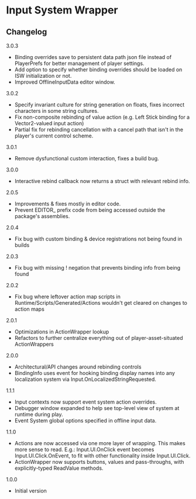 # Input System Wrapper
## Changelog

3.0.3
- Binding overrides save to persistent data path json file instead of PlayerPrefs for better management of player settings.
- Add option to specify whether binding overrides should be loaded on ISW initialization or not.
- Improved OfflineInputData editor window.

3.0.2
- Specify invariant culture for string generation on floats, fixes incorrect characters in some string cultures.
- Fix non-composite rebinding of value action (e.g. Left Stick binding for a Vector2-valued input action)
- Partial fix for rebinding cancellation with a cancel path that isn't in the player's current control scheme.

3.0.1
- Remove dysfunctional custom interaction, fixes a build bug.

3.0.0
- Interactive rebind callback now returns a struct with relevant rebind info.

2.0.5
- Improvements & fixes mostly in editor code.
- Prevent EDITOR_ prefix code from being accessed outside the package's assemblies.

2.0.4
- Fix bug with custom binding & device registrations not being found in builds

2.0.3
- Fix bug with missing ! negation that prevents binding info from being found

2.0.2
- Fix bug where leftover action map scripts in Runtime/Scripts/Generated/Actions wouldn't get cleared on changes to action maps

2.0.1
- Optimizations in ActionWrapper lookup
- Refactors to further centralize everything out of player-asset-situated ActionWrappers

2.0.0
- Architectural/API changes around rebinding controls
- BindingInfo uses event for hooking binding display names into any localization system via Input.OnLocalizedStringRequested.

1.1.1
- Input contexts now support event system action overrides.
- Debugger window expanded to help see top-level view of system at runtime during play.
- Event System global options specified in offline input data.

1.1.0
- Actions are now accessed via one more layer of wrapping. This makes more sense to read. E.g.: Input.UI.OnClick event becomes Input.UI.Click.OnEvent, to fit with other functionality inside Input.UI.Click.
- ActionWrapper now supports buttons, values and pass-throughs, with explicitly-typed ReadValue methods.

1.0.0
- Initial version